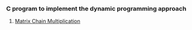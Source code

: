 ### C program to implement the dynamic programming approach

1. [Matrix Chain Multiplication](https://github.com/Pragya2056/Design-and-Analysis-of-Algorithm/blob/master/Implement%20the%20dynamic%20programming%20approach/Matrix-Chain-Multiplication.c)